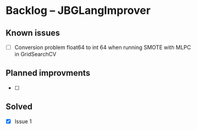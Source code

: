 # Backlog – JBGLangImprover

## Known issues
- [ ] Conversion problem float64 to int 64 when running SMOTE with MLPC in GridSearchCV
 
## Planned improvments
- [ ] 

## Solved
- [x] Issue 1
